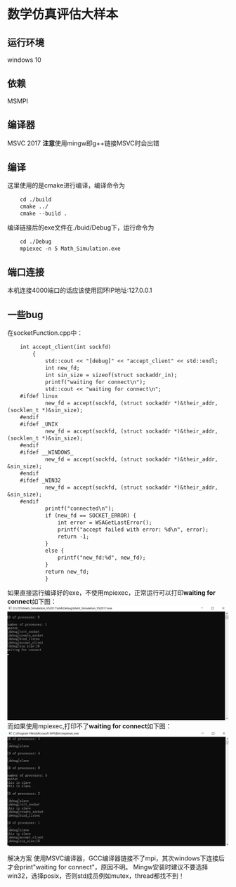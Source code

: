 # 数学仿真评估大样本
## 运行环境
windows 10
## 依赖
MSMPI
## 编译器
MSVC 2017
**注意**使用mingw即g++链接MSVC时会出错
## 编译
这里使用的是cmake进行编译，编译命令为
```
    cd ./build
    cmake ../
    cmake --build .
```
编译链接后的exe文件在./buid/Debug下，运行命令为
```
    cd ./Debug
    mpiexec -n 5 Math_Simulation.exe

```
## 端口连接
本机连接4000端口的话应该使用回环IP地址:127.0.0.1
## 一些bug
在socketFunction.cpp中：
```
    int accept_client(int sockfd)
        {
	        std::cout << "[debug]" << "accept_client" << std::endl;
	        int new_fd;
	        int sin_size = sizeof(struct sockaddr_in);
	        printf("waiting for connect\n");
	        std::cout << "waiting for connect\n";
    #ifdef linux
	        new_fd = accept(sockfd, (struct sockaddr *)&their_addr, (socklen_t *)&sin_size);
    #endif
    #ifdef _UNIX
	        new_fd = accept(sockfd, (struct sockaddr *)&their_addr, (socklen_t *)&sin_size);
    #endif
    #ifdef __WINDOWS_
	        new_fd = accept(sockfd, (struct sockaddr *)&their_addr, &sin_size);
    #endif
    #ifdef _WIN32
	        new_fd = accept(sockfd, (struct sockaddr *)&their_addr, &sin_size);
    #endif
	        printf("connected\n");
	        if (new_fd == SOCKET_ERROR) {
		        int error = WSAGetLastError();
		        printf("accept failed with error: %d\n", error);
		        return -1;
	        }
	        else {
		        printf("new_fd:%d", new_fd);
	        }
	        return new_fd;
            }
```

如果直接运行编译好的exe，不使用mpiexec，正常运行可以打印**waiting for connect**如下图：
![socket_bug_normal](/image/socket_bug_normal.jpg "socket_bug_normal")
而如果使用mpiexec,打印不了**waiting for connect**如下图：
![socket_bug_mpi](/image/socket_bug_mpi.jpg "socket_bug_mpi")

解决方案
使用MSVC编译器，GCC编译器链接不了mpi，其次windows下连接后才会print"waiting for connect"，原因不明。
Mingw安装时建议不要选择win32，选择posix，否则std成员例如mutex，thread都找不到！


